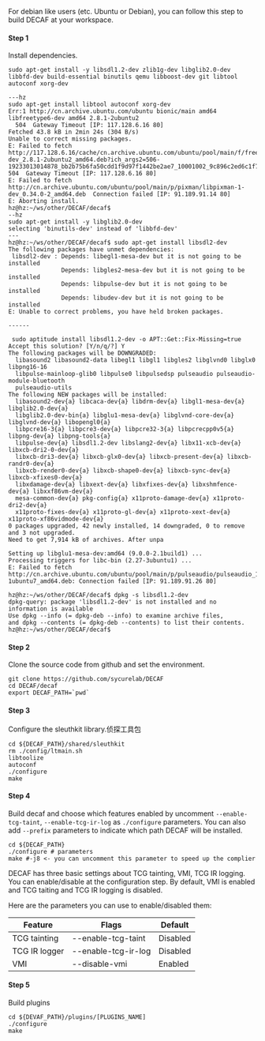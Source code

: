 For debian like users (etc. Ubuntu or Debian), you can follow this step to build DECAF at your workspace.

#### Step 1
Install dependencies.
```shell
sudo apt-get install -y libsdl1.2-dev zlib1g-dev libglib2.0-dev libbfd-dev build-essential binutils qemu libboost-dev git libtool autoconf xorg-dev

---hz
sudo apt-get install libtool autoconf xorg-dev
Err:1 http://cn.archive.ubuntu.com/ubuntu bionic/main amd64 libfreetype6-dev amd64 2.8.1-2ubuntu2
  504  Gateway Timeout [IP: 117.128.6.16 80]
Fetched 43.8 kB in 2min 24s (304 B/s)       
Unable to correct missing packages.
E: Failed to fetch http://117.128.6.16/cache/cn.archive.ubuntu.com/ubuntu/pool/main/f/freetype/libfreetype6-dev_2.8.1-2ubuntu2_amd64.deb?ich_args2=506-19233013014878_bb2b75b6fa50cdd1f9d97f1442be2ae7_10001002_9c896c2ed6c1f7d39538518939a83798_6a2726bf466a26e3f56bc69c3916a008  504  Gateway Timeout [IP: 117.128.6.16 80]
E: Failed to fetch http://cn.archive.ubuntu.com/ubuntu/pool/main/p/pixman/libpixman-1-dev_0.34.0-2_amd64.deb  Connection failed [IP: 91.189.91.14 80]
E: Aborting install.
hz@hz:~/ws/other/DECAF/decaf$ 
--hz
sudo apt-get install -y libglib2.0-dev
selecting 'binutils-dev' instead of 'libbfd-dev'
---
hz@hz:~/ws/other/DECAF/decaf$ sudo apt-get install libsdl2-dev
The following packages have unmet dependencies:
 libsdl2-dev : Depends: libegl1-mesa-dev but it is not going to be installed
               Depends: libgles2-mesa-dev but it is not going to be installed
               Depends: libpulse-dev but it is not going to be installed
               Depends: libudev-dev but it is not going to be installed
E: Unable to correct problems, you have held broken packages.

------

 sudo aptitude install libsdl1.2-dev -o APT::Get::Fix-Missing=true
Accept this solution? [Y/n/q/?] Y
The following packages will be DOWNGRADED:
  libasound2 libasound2-data libegl1 libgl1 libgles2 libglvnd0 libglx0 libpng16-16 
  libpulse-mainloop-glib0 libpulse0 libpulsedsp pulseaudio pulseaudio-module-bluetooth 
  pulseaudio-utils 
The following NEW packages will be installed:
  libasound2-dev{a} libcaca-dev{a} libdrm-dev{a} libgl1-mesa-dev{a} libglib2.0-dev{a} 
  libglib2.0-dev-bin{a} libglu1-mesa-dev{a} libglvnd-core-dev{a} libglvnd-dev{a} libopengl0{a} 
  libpcre16-3{a} libpcre3-dev{a} libpcre32-3{a} libpcrecpp0v5{a} libpng-dev{a} libpng-tools{a} 
  libpulse-dev{a} libsdl1.2-dev libslang2-dev{a} libx11-xcb-dev{a} libxcb-dri2-0-dev{a} 
  libxcb-dri3-dev{a} libxcb-glx0-dev{a} libxcb-present-dev{a} libxcb-randr0-dev{a} 
  libxcb-render0-dev{a} libxcb-shape0-dev{a} libxcb-sync-dev{a} libxcb-xfixes0-dev{a} 
  libxdamage-dev{a} libxext-dev{a} libxfixes-dev{a} libxshmfence-dev{a} libxxf86vm-dev{a} 
  mesa-common-dev{a} pkg-config{a} x11proto-damage-dev{a} x11proto-dri2-dev{a} 
  x11proto-fixes-dev{a} x11proto-gl-dev{a} x11proto-xext-dev{a} x11proto-xf86vidmode-dev{a} 
0 packages upgraded, 42 newly installed, 14 downgraded, 0 to remove and 3 not upgraded.
Need to get 7,914 kB of archives. After unpa

Setting up libglu1-mesa-dev:amd64 (9.0.0-2.1build1) ...
Processing triggers for libc-bin (2.27-3ubuntu1) ...
E: Failed to fetch http://cn.archive.ubuntu.com/ubuntu/pool/main/p/pulseaudio/pulseaudio_11.1-1ubuntu7_amd64.deb: Connection failed [IP: 91.189.91.26 80]
                                         
hz@hz:~/ws/other/DECAF/decaf$ dpkg -s libsdl1.2-dev 
dpkg-query: package 'libsdl1.2-dev' is not installed and no information is available
Use dpkg --info (= dpkg-deb --info) to examine archive files,
and dpkg --contents (= dpkg-deb --contents) to list their contents.
hz@hz:~/ws/other/DECAF/decaf$ 

```

#### Step 2
Clone the source code from github and set the environment.
```shell
git clone https://github.com/sycurelab/DECAF
cd DECAF/decaf
export DECAF_PATH=`pwd`
```

#### Step 3

Configure the sleuthkit library.侦探工具包

```shell
cd ${DECAF_PATH}/shared/sleuthkit
rm ./config/ltmain.sh
libtoolize
autoconf
./configure
make
```

#### Step 4

Build decaf and choose which features enabled by uncomment  `--enable-tcg-taint`, `--enable-tcg-ir-log` as `./configure` parameters. You can also add `--prefix` parameters to indicate which path DECAF will be  installed.

```shell
cd ${DECAF_PATH}
./configure # parameters
make #-j8 <- you can uncomment this parameter to speed up the complier
```

DECAF has three basic settings about TCG tainting, VMI, TCG IR logging. You can enable/disable at the configuration step. By default, VMI is enabled and TCG taiting and TCG IR logging is disabled.

Here are the parameters you can use to enable/disabled them:

| Feature       | Flags               | Default  |
| ------------- | ------------------- | -------- |
| TCG tainting  | --enable-tcg-taint  | Disabled |
| TCG IR logger | --enable-tcg-ir-log | Disabled |
| VMI           | --disable-vmi       | Enabled  |

#### Step 5

Build plugins

```shell
cd ${DEVAF_PATH}/plugins/[PLUGINS_NAME]
./configure
make
```